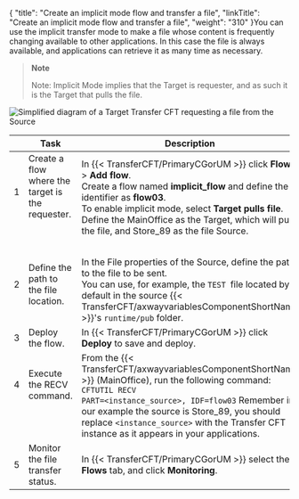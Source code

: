 {
    "title": "Create an implicit mode flow and transfer a file",
    "linkTitle": "Create an implicit mode flow and transfer a file",
    "weight": "310"
}You can use the implicit transfer mode to make a file whose content is frequently changing available to other applications. In this case the file is always available, and applications can retrieve it as many time as necessary.

> **Note**
>
> Note: Implicit Mode implies that the Target is requester, and as such it is the Target that pulls the file.

![Simplified diagram of a Target Transfer CFT requesting a file from the Source](/Images/TransferCFT/Implicit_mode_cft_w_cg.png)


|   |  Task  | Description  | Details  |
| --- | --- | --- | --- |
| 1<br/> <br/> <br/>  | Create a flow where the target is the requester.<br/> <br/> <br/> <br />  | In {{< TransferCFT/PrimaryCGorUM  >}} click ****Flows**** &gt; ****Add flow****.<br/> Create a flow named ****implicit_flow**** and define the identifier as ****flow03****.<br/> To enable implicit mode, select ****Target pulls file****.<br/> Define the MainOffice as the Target, which will pull the file, and Store_89 as the file Source.<br/> <br />  | <a href="../intro_cg_task_catalog/t_defineflow">![](/Images/TransferCFT/mapArrow.png)</a>  |
| 2<br/> <br/>  | Define the path to the file location.<br/> <br/>  | In the File properties of the Source, define the path to the file to be sent.<br/> You can use, for example, the <code>TEST </code>file located by default in the source {{< TransferCFT/axwayvariablesComponentShortName  >}}'s <code>runtime/pub</code> folder.<br/>  |   |
| 3<br/>  | Deploy the flow.<br/>  | In {{< TransferCFT/PrimaryCGorUM  >}} click ****Deploy**** to save and deploy.<br/>  | <a href="../intro_cg_task_catalog/t_savedeployflow">![](/Images/TransferCFT/mapArrow.png)</a>  |
| 4<br/> <br/> <br/>  | Execute the RECV command.<br/> <br/> <br/>  | From the {{< TransferCFT/axwayvariablesComponentShortName  >}} (MainOffice), run the following command: <code>CFTUTIL RECV PART=&lt;instance_source&gt;, IDF=flow03</code> Remember in our example the source is Store_89, you should replace <code>&lt;instance_source&gt;</code> with the Transfer CFT instance as it appears in your applications.<br/>  | <a href="../../../../../c_intro_userinterfaces/about_cftutil">![](/Images/TransferCFT/mapArrow.png)</a>  |
| 5  | Monitor the file transfer status.  | In {{< TransferCFT/PrimaryCGorUM  >}} select the ****Flows**** tab, and click ****Monitoring****.  | <a href="../intro_cg_task_catalog/c_flow_monitoring">![](/Images/TransferCFT/mapArrow.png)</a>  |

